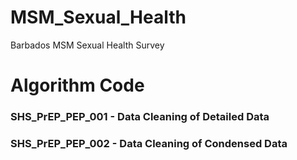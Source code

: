 # MSM_Sexual_Health
Barbados MSM Sexual Health Survey

# Algorithm Code

### SHS_PrEP_PEP_001 -  Data Cleaning of Detailed Data
### SHS_PrEP_PEP_002 -  Data Cleaning of Condensed Data
